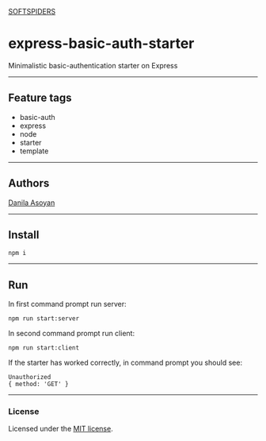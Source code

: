 [SOFTSPIDERS](https://github.com/softspiders/softspiders)

# express-basic-auth-starter

Minimalistic basic-authentication starter on Express

---

## Feature tags

- basic-auth
- express
- node
- starter
- template

---

## Authors

[Danila Asoyan](https://github.com/Danilkashtan)

---

## Install

```
npm i
```

---

## Run

In first command prompt run server: 

```
npm run start:server
```

In second command prompt run client:

```
npm run start:client
```

If the starter has worked correctly, in command prompt you should see:

```
Unauthorized
{ method: 'GET' }
```

---

### License

Licensed under the [MIT license](./LICENSE). 

